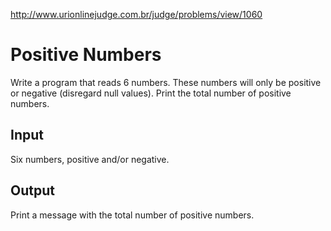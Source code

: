 http://www.urionlinejudge.com.br/judge/problems/view/1060

# Positive Numbers

Write a program that reads 6 numbers. These numbers will only be positive
or negative (disregard null values). Print the total number of positive
numbers.

## Input

Six numbers, positive and/or negative.

## Output

Print a message with the total number of positive numbers.
